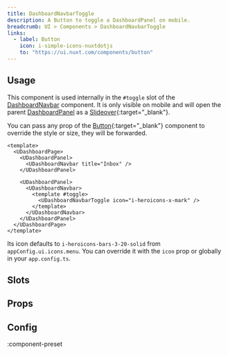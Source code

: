 ```yaml
---
title: DashboardNavbarToggle
description: A Button to toggle a DashboardPanel on mobile.
breadcrumb: UI > Components > DashboardNavbarToggle
links:
  - label: Button
    icon: i-simple-icons-nuxtdotjs
    to: "https://ui.nuxt.com/components/button"
---
```


## Usage

This component is used internally in the `#toggle` slot of the [DashboardNavbar](/ui/components/dashboard-navbar) component. It is only visible on mobile and will open the parent [DashboardPanel](/ui/components/dashboard-panel) as a [Slideover](https://ui.nuxt.com/components/slideover){:target="\_blank"}.

You can pass any prop of the [Button](https://ui.nuxt.com/components/button){:target="\_blank"} component to override the style or size, they will be forwarded.

```vue [pages/inbox.vue]
<template>
  <UDashboardPage>
    <UDashboardPanel>
      <UDashboardNavbar title="Inbox" />
    </UDashboardPanel>

    <UDashboardPanel>
      <UDashboardNavbar>
        <template #toggle>
          <UDashboardNavbarToggle icon="i-heroicons-x-mark" />
        </template>
      </UDashboardNavbar>
    </UDashboardPanel>
  </UDashboardPage>
</template>
```

Its icon defaults to  `i-heroicons-bars-3-20-solid` from `appConfig.ui.icons.menu`. You can override it with the `icon` prop or globally in your `app.config.ts`.

## Slots

<!-- component-slots -->

## Props

<!-- components-props -->

## Config

:component-preset
